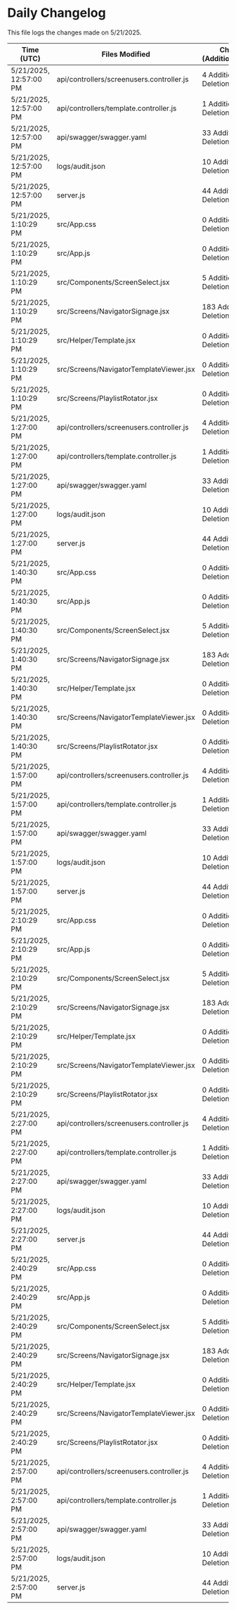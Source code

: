 # Daily Changelog

This file logs the changes made on 5/21/2025.

| Time (UTC)             | Files Modified                    | Changes (Addition/Deletion) |
|------------------------|-----------------------------------|-----------------------------|
| 5/21/2025, 12:57:00 PM | api/controllers/screenusers.controller.js | 4 Additions & 4 Deletions |
| 5/21/2025, 12:57:00 PM | api/controllers/template.controller.js | 1 Additions & 0 Deletions |
| 5/21/2025, 12:57:00 PM | api/swagger/swagger.yaml | 33 Additions & 0 Deletions |
| 5/21/2025, 12:57:00 PM | logs/audit.json | 10 Additions & 10 Deletions |
| 5/21/2025, 12:57:00 PM | server.js | 44 Additions & 44 Deletions |
| 5/21/2025, 1:10:29 PM | src/App.css | 0 Additions & 0 Deletions|
| 5/21/2025, 1:10:29 PM | src/App.js | 0 Additions & 2 Deletions|
| 5/21/2025, 1:10:29 PM | src/Components/ScreenSelect.jsx | 5 Additions & 14 Deletions|
| 5/21/2025, 1:10:29 PM | src/Screens/NavigatorSignage.jsx | 183 Additions & 2 Deletions|
| 5/21/2025, 1:10:29 PM | src/Helper/Template.jsx | 0 Additions & 0 Deletions|
| 5/21/2025, 1:10:29 PM | src/Screens/NavigatorTemplateViewer.jsx | 0 Additions & 0 Deletions|
| 5/21/2025, 1:10:29 PM | src/Screens/PlaylistRotator.jsx | 0 Additions & 0 Deletions|
| 5/21/2025, 1:27:00 PM | api/controllers/screenusers.controller.js | 4 Additions & 4 Deletions|
| 5/21/2025, 1:27:00 PM | api/controllers/template.controller.js | 1 Additions & 0 Deletions|
| 5/21/2025, 1:27:00 PM | api/swagger/swagger.yaml | 33 Additions & 0 Deletions|
| 5/21/2025, 1:27:00 PM | logs/audit.json | 10 Additions & 10 Deletions|
| 5/21/2025, 1:27:00 PM | server.js | 44 Additions & 44 Deletions|
| 5/21/2025, 1:40:30 PM | src/App.css | 0 Additions & 0 Deletions|
| 5/21/2025, 1:40:30 PM | src/App.js | 0 Additions & 2 Deletions|
| 5/21/2025, 1:40:30 PM | src/Components/ScreenSelect.jsx | 5 Additions & 14 Deletions|
| 5/21/2025, 1:40:30 PM | src/Screens/NavigatorSignage.jsx | 183 Additions & 2 Deletions|
| 5/21/2025, 1:40:30 PM | src/Helper/Template.jsx | 0 Additions & 0 Deletions|
| 5/21/2025, 1:40:30 PM | src/Screens/NavigatorTemplateViewer.jsx | 0 Additions & 0 Deletions|
| 5/21/2025, 1:40:30 PM | src/Screens/PlaylistRotator.jsx | 0 Additions & 0 Deletions|
| 5/21/2025, 1:57:00 PM | api/controllers/screenusers.controller.js | 4 Additions & 4 Deletions|
| 5/21/2025, 1:57:00 PM | api/controllers/template.controller.js | 1 Additions & 0 Deletions|
| 5/21/2025, 1:57:00 PM | api/swagger/swagger.yaml | 33 Additions & 0 Deletions|
| 5/21/2025, 1:57:00 PM | logs/audit.json | 10 Additions & 10 Deletions|
| 5/21/2025, 1:57:00 PM | server.js | 44 Additions & 44 Deletions|
| 5/21/2025, 2:10:29 PM | src/App.css | 0 Additions & 0 Deletions|
| 5/21/2025, 2:10:29 PM | src/App.js | 0 Additions & 2 Deletions|
| 5/21/2025, 2:10:29 PM | src/Components/ScreenSelect.jsx | 5 Additions & 14 Deletions|
| 5/21/2025, 2:10:29 PM | src/Screens/NavigatorSignage.jsx | 183 Additions & 2 Deletions|
| 5/21/2025, 2:10:29 PM | src/Helper/Template.jsx | 0 Additions & 0 Deletions|
| 5/21/2025, 2:10:29 PM | src/Screens/NavigatorTemplateViewer.jsx | 0 Additions & 0 Deletions|
| 5/21/2025, 2:10:29 PM | src/Screens/PlaylistRotator.jsx | 0 Additions & 0 Deletions|
| 5/21/2025, 2:27:00 PM | api/controllers/screenusers.controller.js | 4 Additions & 4 Deletions|
| 5/21/2025, 2:27:00 PM | api/controllers/template.controller.js | 1 Additions & 0 Deletions|
| 5/21/2025, 2:27:00 PM | api/swagger/swagger.yaml | 33 Additions & 0 Deletions|
| 5/21/2025, 2:27:00 PM | logs/audit.json | 10 Additions & 10 Deletions|
| 5/21/2025, 2:27:00 PM | server.js | 44 Additions & 44 Deletions|
| 5/21/2025, 2:40:29 PM | src/App.css | 0 Additions & 0 Deletions|
| 5/21/2025, 2:40:29 PM | src/App.js | 0 Additions & 2 Deletions|
| 5/21/2025, 2:40:29 PM | src/Components/ScreenSelect.jsx | 5 Additions & 14 Deletions|
| 5/21/2025, 2:40:29 PM | src/Screens/NavigatorSignage.jsx | 183 Additions & 2 Deletions|
| 5/21/2025, 2:40:29 PM | src/Helper/Template.jsx | 0 Additions & 0 Deletions|
| 5/21/2025, 2:40:29 PM | src/Screens/NavigatorTemplateViewer.jsx | 0 Additions & 0 Deletions|
| 5/21/2025, 2:40:29 PM | src/Screens/PlaylistRotator.jsx | 0 Additions & 0 Deletions|
| 5/21/2025, 2:57:00 PM | api/controllers/screenusers.controller.js | 4 Additions & 4 Deletions|
| 5/21/2025, 2:57:00 PM | api/controllers/template.controller.js | 1 Additions & 0 Deletions|
| 5/21/2025, 2:57:00 PM | api/swagger/swagger.yaml | 33 Additions & 0 Deletions|
| 5/21/2025, 2:57:00 PM | logs/audit.json | 10 Additions & 10 Deletions|
| 5/21/2025, 2:57:00 PM | server.js | 44 Additions & 44 Deletions|
